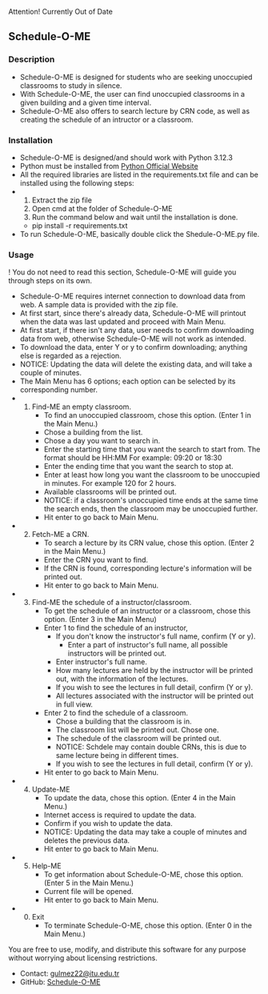 Attention! Currently Out of Date
## Schedule-O-ME
### Description
- Schedule-O-ME is designed for students who are seeking unoccupied classrooms to study in silence.
- With Schedule-O-ME, the user can find unoccupied classrooms in a given building and a given time interval.
- Schedule-O-ME also offers to search lecture by CRN code, as well as creating the schedule of an intructor or a classroom.
### Installation
- Schedule-O-ME is designed/and should work with Python 3.12.3
- Python must be installed from [Python Official Website](https://www.python.org/)
- All the required libraries are listed in the requirements.txt file and can be installed using the following steps:
-   1. Extract the zip file
    2. Open cmd at the folder of Schedule-O-ME
    3. Run the command below and wait until the installation is done.
    - pip install -r requirements.txt
- To run Schedule-O-ME, basically double click the Shedule-O-ME.py file.
### Usage
! You do not need to read this section, Schedule-O-ME will guide you through steps on its own.
- Schedule-O-ME requires internet connection to download data from web. A sample data is provided with the zip file.
- At first start, since there's already data, Schedule-O-ME will printout when the data was last updated and proceed with Main Menu.
- At first start, if there isn't any data, user needs to confirm downloading data from web, otherwise Schedule-O-ME will not work as intended.
- To download the data, enter Y or y to confirm downloading; anything else is regarded as a rejection.
- NOTICE: Updating the data will delete the existing data, and will take a couple of minutes.
- The Main Menu has 6 options; each option can be selected by its corresponding number.
-   1. Find-ME an empty classroom.
       - To find an unoccupied classroom, chose this option. (Enter 1 in the Main Menu.)
       - Chose a building from the list.
       - Chose a day you want to search in.
       - Enter the starting time that you want the search to start from. The format should be HH:MM For example: 09:20 or 18:30
       - Enter the ending time that you want the search to stop at.
       - Enter at least how long you want the classroom to be unoccupied in minutes. For example 120 for 2 hours.
       - Available classrooms will be printed out.
       - NOTICE: if a classroom's unoccupied time ends at the same time the search ends, then the classroom may be unoccupied further.
       - Hit enter to go back to Main Menu.
-  2. Fetch-ME a CRN.
       - To search a lecture by its CRN value, chose this option. (Enter 2 in the Main Menu.)
       - Enter the CRN you want to find.
       - If the CRN is found, corresponding lecture's information will be printed out.
       - Hit enter to go back to Main Menu.
-  3. Find-ME the schedule of a instructor/classroom.
       - To get the schedule of an instructor or a classroom, chose this option. (Enter 3 in the Main Menu)
       - Enter 1 to find the schedule of an instructor,
           -  If you don't know the instructor's full name, confirm (Y or y).
               - Enter a part of instructor's full name, all possible instructors will be printed out.
           -  Enter instructor's full name.
           -  How many lectures are held by the instructor will be printed out, with the information of the lectures.
           -  If you wish to see the lectures in full detail, confirm (Y or y).
           -  All lectures associated with the instructor will be printed out in full view.
       - Enter 2 to find the schedule of a classroom.
           -  Chose a building that the classroom is in.
           -  The classroom list will be printed out. Chose one.
           -  The schedule of the classroom will be printed out.
           -  NOTICE: Schdele may contain double CRNs, this is due to same lecture being in different times.
           -  If you wish to see the lectures in full detail, confirm (Y or y).
       - Hit enter to go back to Main Menu.
- 4. Update-ME
       - To update the data, chose this option. (Enter 4 in the Main Menu.)
       - Internet access is required to update the data.
       - Confirm if you wish to update the data.
       - NOTICE: Updating the data may take a couple of minutes and deletes the previous data.
       - Hit enter to go back to Main Menu.
- 5. Help-ME
       - To get information about Schedule-O-ME, chose this option. (Enter 5 in the Main Menu.)
       - Current file will be opened.
       - Hit enter to go back to Main Menu.
- 0. Exit
       - To terminate Schedule-O-ME, chose this option. (Enter 0 in the Main Menu.)

You are free to use, modify, and distribute this software for any purpose without worrying about licensing restrictions.
- Contact: gulmez22@itu.edu.tr
- GitHub: [Schedule-O-ME](https://github.com/glmzsemanur/Schedule-O-ME/tree/main)
